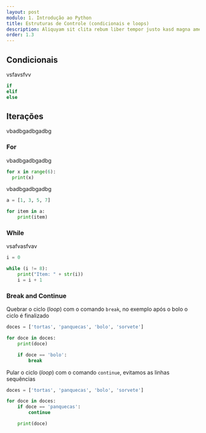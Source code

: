 ```yaml
---
layout: post
modulo: 1. Introdução ao Python
title: Estruturas de Controle (condicionais e loops)
description: Aliquyam sit clita rebum liber tempor justo kasd magna amet rebum dolore dolore dolore luptatum. Et illum duo sea duo facer invidunt diam. No erat duo feugait et lorem justo in
order: 1.3
---
```


## Condicionais

vsfavsfvv

```python
if
elif
else
```

## Iterações

vbadbgadbgadbg

### For

vbadbgadbgadbg

```python
for x in range(6):
  print(x)
```

vbadbgadbgadbg

```python
a = [1, 3, 5, 7]

for item in a:
    print(item)
```

### While

vsafvasfvav

```python
i = 0

while (i != 8):
    print("Item: " + str(i))
    i = i + 1
```

### Break and Continue

Quebrar o ciclo (_loop_) com o comando `break`, no exemplo após o bolo o ciclo é finalizado

```python
doces = ['tortas', 'panquecas', 'bolo', 'sorvete']

for doce in doces:
    print(doce)

    if doce == 'bolo':
        break
```

Pular o ciclo (_loop_) com o comando `continue`, evitamos as linhas sequências

```python
doces = ['tortas', 'panquecas', 'bolo', 'sorvete']

for doce in doces:
    if doce == 'panquecas':
        continue

    print(doce)
```
